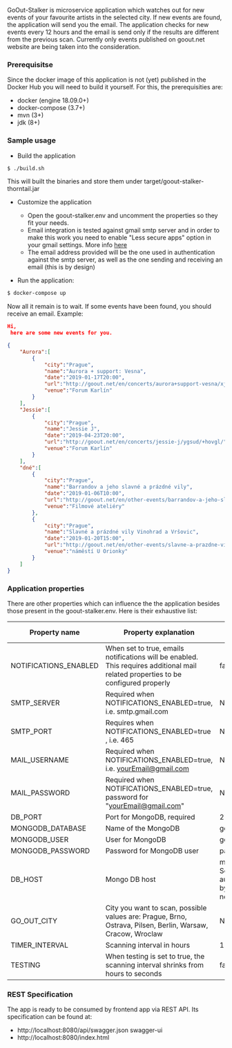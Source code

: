 GoOut-Stalker is microservice application which watches out for new events of your favourite artists in the selected city. If new events are found, the application will send you the email. The application checks for new events every 12 hours and the email is send only if the results are different from the previous scan. Currently only events published on goout.net website are being taken into the consideration.


### Prerequisitse
Since the docker image of this application is not (yet) published in the Docker Hub you will need to build it yourself. For this, the prerequisities are:
 - docker (engine 18.09.0+)
 - docker-compose (3.7+)
 - mvn (3+)
 - jdk (8+)


### Sample usage
 - Build the application
```bash
$ ./build.sh
```

This will built the binaries and store them under target/goout-stalker-thorntail.jar

 - Customize the application
   - Open the goout-stalker.env and uncomment the properties so they fit your needs.
   - Email integration is tested against gmail smtp server and in order to make this work you need to enable "Less secure apps" option in your gmail settings. More info [here](https://www.google.com/settings/security/lesssecureapps)
   - The email address provided will be the one used in authentication against the smtp server, as well as the one sending and receiving an email (this is by design)

 - Run the application:

```bash
$ docker-compose up
```
Now all it remain is to wait. If some events have been found, you should receive an email. Example:

```json
Hi,
 here are some new events for you. 

{
    "Aurora":[
        {
            "city":"Prague",
            "name":"Aurora + support: Vesna",
            "date":"2019-01-17T20:00",
            "url":"http://goout.net/en/concerts/aurora+support-vesna/xjgcd/+jojmj/",
            "venue":"Forum Karlín"
        }
    ],
    "Jessie":[
        {
            "city":"Prague",
            "name":"Jessie J",
            "date":"2019-04-23T20:00",
            "url":"http://goout.net/en/concerts/jessie-j/ygsud/+hovgl/",
            "venue":"Forum Karlín"
        }
    ],
    "dné":[
        {
            "city":"Prague",
            "name":"Barrandov a jeho slavné a prázdné vily",
            "date":"2019-01-06T10:00",
            "url":"http://goout.net/en/other-events/barrandov-a-jeho-slavne-a-prazdne-vily/ejwhd/+lmibl/",
            "venue":"Filmové ateliéry"
        },
        {
            "city":"Prague",
            "name":"Slavné a prázdné vily Vinohrad a Vršovic",
            "date":"2019-01-20T15:00",
            "url":"http://goout.net/en/other-events/slavne-a-prazdne-vily-vinohrad-a-vrsovic/civud/+hadhl/",
            "venue":"náměstí U Orionky"
        }
    ]
}
```
### Application properties

There are other properties which can influence the the application besides those present in the goout-stalker.env. Here is their exhaustive list:

Property name | Property explanation | Default Value
------------ | ------------- | -----------------
| NOTIFICATIONS_ENABLED | When set to true, emails notifications will be enabled. This requires additional mail related properties to be configured properly | false |
| SMTP_SERVER | Required when NOTIFICATIONS_ENABLED=true, i.e. smtp.gmail.com | N/A |
| SMTP_PORT | Requires when NOTIFICATIONS_ENABLED=true , i.e. 465 | N/A |
| MAIL_USERNAME | Required when NOTIFICATIONS_ENABLED=true, i.e. yourEmail@gmail.com | N/A |
| MAIL_PASSWORD | Required when NOTIFICATIONS_ENABLED=true, password for "yourEmail@gmail.com" | N/A |
| DB_PORT | Port for MongoDB, required | 27017 |
| MONGODB_DATABASE | Name of the MongoDB| goout-stalker |
| MONGODB_USER | User for MongoDB | goout-admin |
| MONGODB_PASSWORD | Password for MongoDB user | password1! | 
| DB_HOST | Mongo DB host | mongodb. Set automagically by docker networking |
| GO_OUT_CITY | City you want to scan, possible values are: Prague, Brno, Ostrava, Pilsen, Berlin, Warsaw, Cracow, Wroclaw | N/A |
TIMER_INTERVAL | Scanning interval in hours | 12 |
|TESTING | When testing is set to true, the scanning interval shrinks from hours to seconds | false |

### REST Specification
The app is ready to be consumed by frontend app via REST API.
Its specification can be found at:
- http://localhost:8080/api/swagger.json
swagger-ui
- http://localhost:8080/index.html

